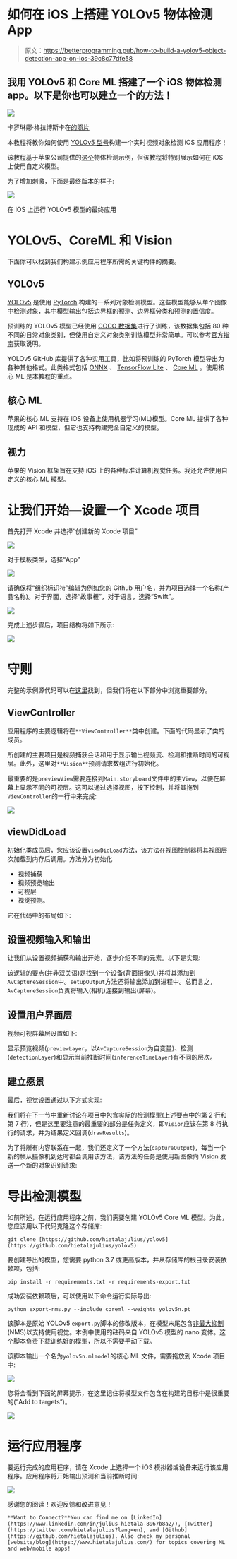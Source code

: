 # 如何在 iOS 上搭建 YOLOv5 物体检测 App

> 原文：<https://betterprogramming.pub/how-to-build-a-yolov5-object-detection-app-on-ios-39c8c77dfe58>

## 我用 YOLOv5 和 Core ML 搭建了一个 iOS 物体检测 app。以下是你也可以建立一个的方法！

![](img/7586f445b32f3d37f51b672b96990bff.png)

卡罗琳娜·格拉博斯卡在[的照片](https://www.pexels.com/photo/folding-chair-and-a-potted-plant-in-a-white-interior-7193647/)

本教程将教你如何使用 [YOLOv5 型号](https://github.com/ultralytics/yolov5)构建一个实时视频对象检测 iOS 应用程序！

该教程基于苹果公司提供的[这个](https://developer.apple.com/documentation/vision/recognizing_objects_in_live_capture)物体检测示例，但该教程将特别展示如何在 iOS 上使用自定义模型。

为了增加刺激，下面是最终版本的样子:

![](img/88107d6ea9c6896aaf85a0c87288618b.png)

在 iOS 上运行 YOLOv5 模型的最终应用

# YOLOv5、CoreML 和 Vision

下面你可以找到我们构建示例应用程序所需的关键构件的摘要。

## YOLOv5

[YOLOv5](https://github.com/ultralytics/yolov5) 是使用 [PyTorch](https://pytorch.org/) 构建的一系列对象检测模型。这些模型能够从单个图像中检测对象，其中模型输出包括边界框的预测、边界框分类和预测的置信度。

预训练的 YOLOv5 模型已经使用 [COCO 数据集](https://cocodataset.org/#home)进行了训练，该数据集包括 80 种不同的日常对象类别，但使用自定义对象类别训练模型非常简单。可以参考[官方指南](https://github.com/ultralytics/yolov5/wiki/Train-Custom-Data)获取说明。

YOLOv5 GitHub 库提供了各种实用工具，比如将预训练的 PyTorch 模型导出为各种其他格式。此类格式包括 [ONNX](https://onnx.ai/) 、 [TensorFlow Lite](https://www.tensorflow.org/lite) 、 [Core ML](https://developer.apple.com/documentation/coreml) 。使用核心 ML 是本教程的重点。

## 核心 ML

苹果的核心 ML 支持在 iOS 设备上使用机器学习(ML)模型。Core ML 提供了各种现成的 API 和模型，但它也支持构建完全自定义的模型。

## 视力

苹果的 Vision 框架旨在支持 iOS 上的各种标准计算机视觉任务。我还允许使用自定义的核心 ML 模型。

# 让我们开始—设置一个 Xcode 项目

首先打开 Xcode 并选择“创建新的 Xcode 项目”

![](img/07022032d448b731d2c59b09a3fe8c1e.png)

对于模板类型，选择“App”

![](img/5fb7866dd571a52e2bcb44b0a0c00573.png)

请确保将“组织标识符”编辑为例如您的 Github 用户名，并为项目选择一个名称(产品名称)。对于界面，选择“故事板”，对于语言，选择“Swift”。

![](img/c8b46e26ba3c6f9d3c4d6ed776c00e77.png)

完成上述步骤后，项目结构将如下所示:

![](img/49d6247955ad03a3362c20cb018ff2a1.png)

# 守则

完整的示例源代码可以在[这里](https://github.com/hietalajulius/ios-demo-app/tree/main/ObjectDetection-CoreML)找到，但我们将在以下部分中浏览重要部分。

## ViewController

应用程序的主要逻辑将在`**ViewController**`类中创建。下面的代码显示了类的成员。

所创建的主要项目是视频捕获会话和用于显示输出视频流、检测和推断时间的可视层。此外，这里对`**Vision**`预测请求数组进行初始化。

最重要的是`previewView`需要连接到`Main.storyboard`文件中的主`View`，以便在屏幕上显示不同的可视层。这可以通过选择视图，按下控制，并将其拖到`ViewController`的一行中来完成:

![](img/bcd06119278f023008da5665e65aa5df.png)

## viewDidLoad

初始化类成员后，您应该设置`viewDidLoad`方法，该方法在视图控制器将其视图层次加载到内存后调用。方法分为初始化

*   视频捕获
*   视频预览输出
*   可视层
*   视觉预测。

它在代码中的布局如下:

## 设置视频输入和输出

让我们从设置视频捕获和输出开始，逐步介绍不同的元素。以下是实现:

该逻辑的要点(并非双关语)是找到一个设备(背面摄像头)并将其添加到`AvCaptureSession`中。`setupOutput`方法还将输出添加到进程中。总而言之，`AvCaptureSession`负责将输入(相机)连接到输出(屏幕)。

## 设置用户界面层

视频可视屏幕层设置如下:

显示预览视频(`previewLayer`，以`AvCaptureSession`为自变量)、检测(`detectionLayer`)和显示当前推断时间(`inferenceTimeLayer`)有不同的层次。

## 建立愿景

最后，视觉设置通过以下方式实现:

我们将在下一节中重新讨论在项目中包含实际的检测模型(上述要点中的第 2 行和第 7 行)，但是这里要注意的最重要的部分是任务定义，即`Vision`应该在第 8 行执行的请求，并为结果定义回调(`drawResults`)。

为了将所有内容联系在一起，我们还定义了一个方法(`captureOutput`)，每当一个新的帧从摄像机到达时都会调用该方法，该方法的任务是使用新图像向 Vision 发送一个新的对象识别请求:

# 导出检测模型

如前所述，在运行应用程序之前，我们需要创建 YOLOv5 Core ML 模型。为此，您应该用以下代码克隆这个存储库:

```
git clone [https://github.com/hietalajulius/yolov5](https://github.com/hietalajulius/yolov5)
```

要创建导出的模型，您需要 python 3.7 或更高版本，并从存储库的根目录安装依赖项，包括:

```
pip install -r requirements.txt -r requirements-export.txt
```

成功安装依赖项后，可以使用以下命令运行实际导出:

```
python export-nms.py --include coreml --weights yolov5n.pt
```

该脚本是原始 YOLOv5 `export.py`脚本的修改版本，在模型末尾包含[非最大抑制](https://learnopencv.com/non-maximum-suppression-theory-and-implementation-in-pytorch/#:~:text=Non%20Maximum%20Suppression%20(NMS)%20is,arrive%20at%20the%20desired%20results.) (NMS)以支持使用视觉。本例中使用的砝码来自 YOLOv5 模型的 nano 变体。这个脚本负责下载训练好的模型，所以不需要手动下载。

该脚本输出一个名为`yolov5n.mlmodel`的核心 ML 文件，需要拖放到 Xcode 项目中:

![](img/0e3b16b8c22b8f9ab10f11458baab362.png)

您将会看到下面的屏幕提示，在这里记住将模型文件包含在构建的目标中是很重要的(“Add to targets”)。

![](img/e128d354c107fa3bfc76c9ed53ce5bc6.png)

# 运行应用程序

要运行完成的应用程序，请在 Xcode 上选择一个 iOS 模拟器或设备来运行该应用程序。应用程序将开始输出预测和当前推断时间:

![](img/88107d6ea9c6896aaf85a0c87288618b.png)

感谢您的阅读！欢迎反馈和改进意见！

```
**Want to Connect?**You can find me on [LinkedIn](https://www.linkedin.com/in/julius-hietala-8967b8a2/), [Twitter](https://twitter.com/hietalajulius?lang=en), and [Github](https://github.com/hietalajulius). Also check my personal [website/blog](https://www.hietalajulius.com/) for topics covering ML and web/mobile apps!
```